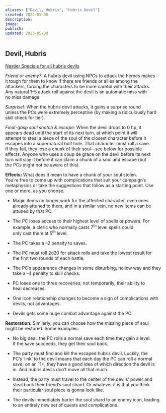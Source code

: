 ```yaml
---
aliases: ["Devil, Hubris", "Hubris Devil"]
created: 2023-05-08
description: 
image: 
publish: 
updated: 2023-05-08
---
```


## Devil, Hubris

<u>Nastier Specials for all hubris devils</u>

*Friend or enemy?:* A hubris devil using NPCs to attack the heroes makes  
it tough for them to know if there are friends or allies among the  
attackers, forcing the characters to be more careful with their attacks.  
Any natural 1–5 attack roll against the devil is an automatic miss with  
no miss damage.

*Surprise!:* When the hubris devil attacks, it gains a surprise round  
unless the PCs were extremely perceptive (by making a ridiculously hard  
skill check for tier).

*Final-gasp soul snatch & escape:* When the devil drops to 0 hp, it  
appears dead until the start of its next turn, at which point it will  
attempt to steal a piece of the soul of the closest character before it  
escapes into a supernatural bolt hole. That character must roll a save.  
If they fail, they lose a chunk of their soul—see below for possible  
effects. Anyone who uses a coup de grace on the devil before its next  
turn will slay it before it can claim a chunk of a soul and escape (but  
the PCs might not be aware of this).

**Effects:** What does it mean to have a chunk of your soul stolen.  
You’re free to come up with complications that suit your campaign’s  
metaphysics or take the suggestions that follow as a starting point. Use  
one or more, as you choose.

- Magic items no longer work for the affected character, even ones  
  already attuned to them, and in a similar vein, no new items can be  
  attuned by that PC.

- The PC loses access to their highest level of spells or powers. For  
  example, a cleric who normally casts 7<sup>th</sup> level spells could  
  only cast them at 5<sup>th</sup> level.

- The PC takes a –2 penalty to saves.

- The PC must roll 2d20 for attack rolls and take the lowest result for  
  the first two rounds of each battle.

- The PC’s appearance changes in some disturbing, hollow way and they  
  take a –4 penalty to skill checks.

- PC loses one to three recoveries; not temporarily, their ability to  
  heal decreases.

- One icon relationship changes to become a sign of complications with  
  devils, not advantages.

- Devils gets some huge combat advantage against the PC.

**Restoration:** Similarly, you can choose how the missing piece of soul  
might be restored. Some examples:

- No big deal: the PC rolls a normal save each time they gain a level.  
  If the save succeeds, they get their soul back.

- The party must find and kill the escaped hubris devil. Luckily, the  
  PC’s ‘link’ to the devil means that each day the PC can roll a normal  
  save; on an 11+, they have a good idea of which direction the devil is  
  in. And hubris devils don’t move all that much.

- Instead, the party must travel to the center of the devils’ power and  
  steal back their friend’s soul shard. Or whatever it is that you think  
  their particular soul piece is gonna look like.

- The devils immediately barter the soul shard to an enemy icon, leading  
  to an entirely new set of quests and complications.
